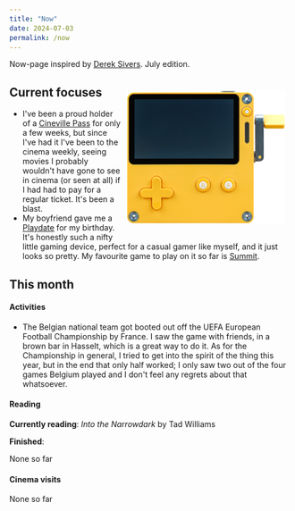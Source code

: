 ```yaml
---
title: "Now"
date: 2024-07-03
permalink: /now
---
```

Now-page inspired by <a href="https://sive.rs/nowff">Derek Sivers</a>. July edition.

<div style="float: right; margin: 10px;"><p style="text-align:center;"><img src="docs/assets/images/Playdate_front-view.png" /></p></div>

## Current focuses
- I've been a proud holder of a <a href="https://cinevillepass.be/en-BE" target="_blank">Cineville Pass</a> for only a few weeks, but since I've had it I've been to the cinema weekly, seeing movies I probably wouldn't have gone to see in cinema (or seen at all) if I had had to pay for a regular ticket. It's been a blast.
- My boyfriend gave me a <a href="https://play.date/" target="_blank">Playdate</a> for my birthday. It's honestly such a nifty little gaming device, perfect for a casual gamer like myself, and it just looks so pretty. My favourite game to play on it so far is <a href="https://play.date/games/summit/" target="_blank">Summit</a>.

## This month
#### Activities
- The Belgian national team got booted out off the UEFA European Football Championship by France. I saw the game with friends, in a brown bar in Hasselt, which is a great way to do it. As for the Championship in general, I tried to get into the spirit of the thing this year, but in the end that only half worked; I only saw two out of the four games Belgium played and I don't feel any regrets about that whatsoever.

#### Reading
**Currently reading**: *Into the Narrowdark* by Tad Williams

**Finished**: 

None so far

#### Cinema visits
None so far

